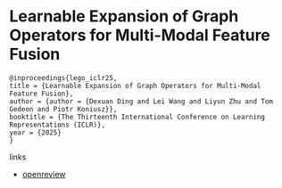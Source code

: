# Learnable Expansion of Graph Operators for Multi-Modal Feature Fusion

```
@inproceedings{lego_iclr25,
title = {Learnable Expansion of Graph Operators for Multi-Modal Feature Fusion},
author = {author = {Dexuan Ding and Lei Wang and Liyun Zhu and Tom Gedeon and Piotr Koniusz}},
booktitle = {The Thirteenth International Conference on Learning Representations (ICLR)},
year = {2025}
}
```

links
- [openreview](https://openreview.net/forum?id=SMZqIOSdlN)
